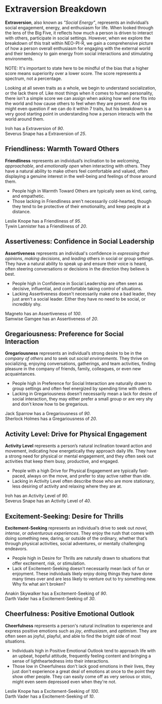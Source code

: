 # Extraversion Breakdown

**Extraversion**, also known as *"Social Energy"*, represents an individual’s social engagement, energy, and enthusiasm for life. When looked through the lens of the Big Five, it reflects how much a person is driven to interact with others, participate in social settings. However, when we explore the breakdown of this trait within NEO-PI-R, we gain a comprehensive picture of how a person overall enthusiasm for engaging with the external world and their tendency to gain energy from social interactions and stimulating environments. 

NOTE: It's important to state here to be mindful of the bias that a higher score means superiority over a lower score. The score represents a spectrum, not a percentage.

Looking at all seven traits as a whole, we begin to understand socialization, or the lack there of. Like most things when it comes to human personality, there isn't a simple score we can assign when asking how well one fits into the world and how cause others to feel when they are present. And we might even question if we can do it within 7 traits, but his breakdown is a very good starting point in understanding how a person interacts with the world around them.

Iroh has a Extraversion of *90*.  
Severus Snape has a Extraversion of *25*.

## Friendliness: Warmth Toward Others
**Friendliness** represents an individual’s inclination to be *welcoming*, *approachable*, and *emotionally open* when interacting with others. They have a natural ability to make others feel comfortable and valued, often displaying a genuine interest in the well-being and feelings of those around them.
* People high in Warmth Toward Others are typically seen as kind, caring, and empathetic.
* Those lacking in Friendliness aren't necessarily cold-hearted, though they tend to be protective of their emotionality, and keep people at a distance.

Leslie Knope has a Friendliness of *95*.  
Tywin Lannister has a Friendliness of *20*.

## Assertiveness: Confidence in Social Leadership
**Assertiveness** represents an individual's confidence in *expressing their opinions*, *making decisions*, and *leading* others in social or group settings. They have a natural ability to speak up and ensure their voice is heard, often steering conversations or decisions in the direction they believe is best.
* People high in Confidence in Social Leadership are often seen as decisive, influential, and comfortable taking control of situations.
* Lacking Assertiveness doesn't necessarily make one a bad leader, they just aren't a social leader. Either they have no need to be social, or incredibly shy.

Magneto has an Assertiveness of *100*.  
Samwise Gamgee has an Assertiveness of *20*.

## Gregariousness: Preference for Social Interaction
**Gregariousness** represents an individual’s strong desire to be in the *company of others* and to seek out *social environments*. They thrive on socializing, enjoying conversations, gatherings, and team activities, finding pleasure in the company of friends, family, colleagues, or even new acquaintances.
* People high in Preference for Social Interaction are naturally drawn to group settings and often feel energized by spending time with others.
* Lacking in Gregariousness doesn't necessarily mean a lack for desire of social interaction, they may either prefer a small group or are very shy and don't know how to be gregarious.

Jack Sparrow has a Gregariousness of *90*.  
Sherlock Holmes has a Gregariousness of *20*.

## Activity Level: Drive for Physical Engagement
**Activity Level** represents a person’s natural inclination toward action and movement, indicating how energetically they approach daily life. They have a strong need for physical or mental engagement, and they often seek out activities that keep them busy, productive, and engaged.
* People with a high Drive for Physical Engagement are typically fast-paced, always on the move, and prefer to stay active rather than idle.
* Lacking in Activity Level often describe those who are more stationary, less desiring of activity and relaxing where they are at.

Iroh has an Activity Level of *90*.  
Severus Snape has an Activity Level of *40*.

## Excitement-Seeking: Desire for Thrills
**Excitement-Seeking** represents an individual’s drive to seek out *novel*, *intense*, or *adventurous experiences*. They enjoy the rush that comes with doing something new, daring, or outside of the ordinary, whether that’s through physical activities, social adventures, or mentally challenging endeavors.
* People high in Desire for Thrills are naturally drawn to situations that offer excitement, risk, or stimulation.
* Lack of Excitement-Seeking doesn't necessarily mean lack of fun or enjoyment. These individuals likely enjoy doing things they have done many times over and are less likely to venture out to try something new. Why fix what ain't broken?

Anakin Skywalker has a Excitement-Seeking of *90*.  
Darth Vader has a Excitement-Seeking of *30*.

## Cheerfulness: Positive Emotional Outlook
**Cheerfulness** represents a person's natural inclination to experience and express positive emotions such as *joy*, *enthusiasm*, and *optimism*. They are often seen as joyful, playful, and able to find the bright side of most situations.
* Individuals high in Positive Emotional Outlook tend to approach life with an upbeat, hopeful attitude, frequently feeling content and bringing a sense of lightheartedness into their interactions.
* Those low in Cheerfulness don't lack good emotions in their lives, they just don't experience a great deal of emotions at once to the point they show other people. They can easily come off as very serious or stoic, might even seem depressed even when they're not.

Leslie Knope has a Excitement-Seeking of *100*.  
Darth Vader has a Excitement-Seeking of *10*.
